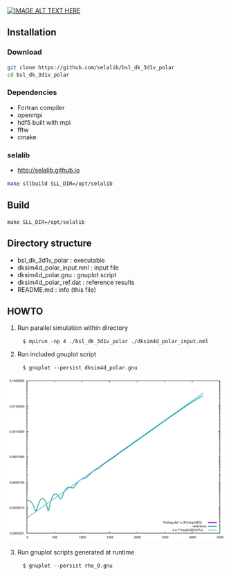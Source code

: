 [![IMAGE ALT TEXT HERE](https://img.youtube.com/vi/mxnaGG1dfsk/0.jpg)](https://www.youtube.com/watch?v=mxnaGG1dfsk)


## Installation

### Download
```bash
git clone https://github.com/selalib/bsl_dk_3d1v_polar
cd bsl_dk_3d1v_polar
```

### Dependencies

   - Fortran compiler
   - openmpi
   - hdf5 built with mpi
   - fftw
   - cmake

### selalib

   - http://selalib.github.io
   
   ```bash
   make sllbuild SLL_DIR=/opt/selalib
   ```
   
## Build

```
make SLL_DIR=/opt/selalib
```

## Directory structure

  - bsl_dk_3d1v_polar         : executable
  - dksim4d_polar_input.nml   : input file
  - dksim4d_polar.gnu         : gnuplot script
  - dksim4d_polar_ref.dat     : reference results
  - README.md                 : info (this file)

## HOWTO

  1. Run parallel simulation within directory
  ~~~
       $ mpirun -np 4 ./bsl_dk_3d1v_polar ./dksim4d_polar_input.nml
  ~~~
  
  2. Run included gnuplot script
  ~~~
       $ gnuplot --persist dksim4d_polar.gnu
  ~~~

![thdiag](thdiag.svg)
  
  3. Run gnuplot scripts generated at runtime
  ~~~
       $ gnuplot --persist rho_0.gnu
  ~~~
  
